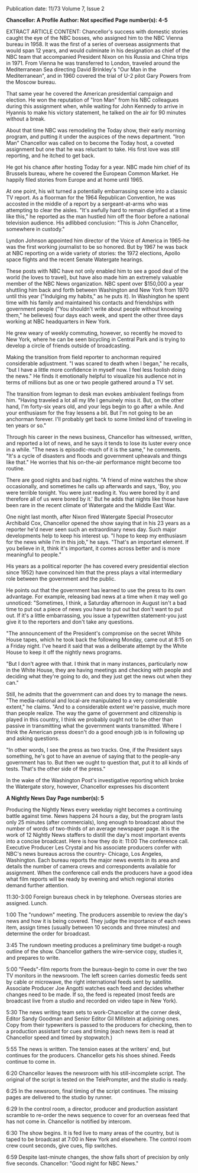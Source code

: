Publication date: 11/73
Volume 7, Issue 2

**Chancellor: A Profile**
**Author: Not specified**
**Page number(s): 4-5**

EXTRACT ARTICLE CONTENT:
Chancellor's success with domestic stories caught the eye of the 
NBC bosses, who assigned him to 
the NBC Vienna bureau in 1958. It 
was the first of a series of overseas 
assignments that would span 12 
years, and would culminate in his 
designation as chief of the NBC team 
that accompanied President Nixon 
on his Russia and China trips in 
1971. From Vienna he was transferred 
to London, traveled around 
the Mediterranean Sea directing 
David Brinkley's "Our Man in the 
Mediterranean", and in 1960 covered 
the trial of U-2 pilot Gary Powers 
from the Moscow bureau. 

That same year he covered the 
American presidential campaign and 
election. He won the reputation of 
"Iron Man" from his NBC colleagues 
during this assignment 
when, while waiting for John Kennedy 
to arrive in Hyannis to make 
his victory statement, he talked on 
the air for 90 minutes without a 
break. 

About that time NBC was remodeling 
the Today show, their 
early morning program, and putting 
it under the auspices of the news 
department. "Iron Man" Chancellor 
was called on to become the Today 
host, a coveted assignment but one 
that he was reluctant to take. His 
first love was still reporting, and he 
itched to get back. 

He got his chance after hosting 
Today for a year. NBC made him 
chief of its Brussels bureau, where he 
covered the European Common Market. 
He happily filed stories from 
Europe and at home until 1965. 

At one point, his wit turned a potentially 
embarrassing scene into a 
classic TV report. As a floorman for 
the 1964 Republican Convention, he 
was accosted in the middle of a report 
by a sergeant-at-arms who was 
attempting to clear the aisles. "It's 
awfully hard to remain dignified at a 
time like this," he reported as the 
man hustled him off the floor before 
a national television audience. His 
adlibbed conclusion: "This is John 
Chancellor, somewhere in custody." 

Lyndon Johnson appointed him 
director of the Voice of America in 
1965-he was the first working journalist 
to be so honored. But by 1967 
he was back at NBC reporting on a 
wide variety of stories: the 1972 elections, 
Apollo space flights and the 
recent Senate Watergate hearings. 

These posts with NBC have not 
only enabled him to see a good deal 
of the world (he loves to travel), but 
have also made him an extremely 
valuable member of the NBC News 
organization. NBC spent over 
$150,000 a year shuttling him back 
and forth between Washington and 
New York from 1970 until this year 
("Indulging my habits," as he puts 
it). In Washington he spent 
time with his family and maintained 
his contacts and friendships with 
government people ("You shouldn't 
write about people without knowing 
them," he believes) four days each 
week, and spent the other three days 
working at NBC headquarters in 
New York. 

He grew weary of weekly commuting, 
however, so recently he moved 
to New York, where he can be seen 
bicycling in Central Park and is trying 
to develop a circle of friends outside 
of broadcasting. 

Making the transition from field 
reporter to anchorman required considerable 
adjustment. "I was scared 
to death when I began," he recalls, 
"but I have a little more confidence 
in myself now. I feel less foolish doing 
the news." He finds it emotionally 
helpful to visualize his audience 
not in terms of millions but as one 
or two people gathered around a TV 
set. 

The transition from legman to 
desk man evokes ambivalent feelings 
from him. "Having traveled a lot all 
my life I genuinely miss it. But, on 
the other hand, I'm forty-six years 
old, and your legs begin to go after a 
while. And your enthusiasm for the 
fray lessens a bit. But I'm not going 
to be an anchorman forever. I'll 
probably get back to some limited 
kind of traveling in ten years or so." 

Through his career in the news 
business, Chancellor has witnessed, 
written, and reported a lot of news, 
and he says it tends to lose its luster 
every once in a while. "The news is 
episodic-much of it is the same," he 
comments. "It's a cycle of disasters 
and floods and government upheavals 
and things like that." He 
worries that his on-the-air performance 
might become too routine. 

There are good nights and bad 
nights. "A friend of mine watches 
the show occasionally, and sometimes 
he calls up afterwards and 
says, 'Boy, you were terrible tonight. 
You were just reading it. You were 
bored by it and therefore all of us 
were bored by it.' But he adds that 
nights like those have been rare in 
the recent climate of Watergate and 
the Middle East War. 

One night last month, after Nixon 
fired Watergate Special Prosecutor 
Archibald Cox, Chancellor opened 
the show saying that in his 23 years 
as a reporter he'd never seen such an 
extraordinary news day. Such major 
developments help to keep his 
interest up. "I hope to keep my enthusiasm 
for the news while I'm in 
this job," he says. "That's an important 
element. If you believe in it, 
think it's important, it comes across 
better and is more meaningful 
to people." 

His years as a political reporter 
(he has covered every presidential 
election since 1952) have convinced 
him that the press plays a vital intermediary 
role between the government 
and the public. 

He points out that the government 
has learned to use the press to 
its own advantage. For example, releasing 
bad news at a time when it 
may well go unnoticed: "Sometimes, 
I think, a Saturday afternoon in August 
isn't a bad time to put out a 
piece of news you have to put out but 
don't want to put out. If it's a little 
embarrassing, you issue a typewritten 
statement-you just give it 
to the reporters and don't take any 
questions. 

"The announcement of the President's 
compromise on the secret 
White House tapes, which he took 
back the following Monday, came 
out at 8:15 on a Friday night. I've 
heard it said that was a deliberate 
attempt by the White House to keep 
it off the nightly news programs. 

"But I don't agree with that. I 
think that in many instances, particularly 
now in the White House, they 
are having meetings and checking 
with people and deciding what 
they're going to do, and they just get 
the news out when they can." 

Still, he admits that the government 
can and does try to manage the 
news. "The media-national and local-are 
manipulated to a very considerable 
extent," he claims. "And to 
a considerable extent we're passive, 
much more than people realize. The 
way the game of government and citizenship 
is played in this country, I 
think we probably ought not to be 
other than passive in transmitting 
what the government wants transmitted. 
Where I think the American 
press doesn't do a good enough job is 
in following up and asking questions. 

"In other words, I see the press as 
two tracks. One, if the President 
says something, he's got to have an 
avenue of saying that to the people-any 
government has to. But then we 
ought to question that, put it to all 
kinds of tests. That's the other side 
of the press." 

In the wake of the Washington 
Post's investigative reporting which 
broke the Watergate story, however, 
Chancellor expresses his discontent


**A Nightly News Day**
**Page number(s): 5**

Producing the Nightly News every weekday night becomes a continuing 
battle against time. News happens 24 hours a day, but the program 
lasts only 25 minutes (after commercials), long enough to broadcast 
about the number of words of two-thirds of an average newspaper page. 
It is the work of 12 Nightly News staffers to distill the day's most 
important events into a concise broadcast. Here is how they do it: 
11:00 The conference call. Executive Producer Les Crystal and his 
associate producers confer with NBC's news bureaus across the country-
Chicago, Los Angeles, Washington. Each bureau reports the major 
news events in its area and details the number of camera crews and 
correspondents available for assignment. When the conference call ends 
the producers have a good idea what film reports will be ready by 
evening and which regional stories demand further attention. 

11:30-3:00 Foreign bureaus check in by telephone. Overseas stories 
are assigned. Lunch. 

1:00 The "rundown" meeting. The producers assemble to review the 
day's news and how it is being covered. They judge the importance of 
each news item, assign times (usually between 10 seconds and three 
minutes) and determine the order for broadcast. 

3:45 The rundown meeting produces a preliminary time budget-a 
rough outline of the show. Chancellor gathers the wire-service copy, 
studies it, and prepares to write. 

5:00 "Feeds"-film reports from the bureaus-begin to come in over 
the two TV monitors in the newsroom. The left screen carries domestic 
feeds sent by cable or microwave, the right international feeds sent by 
satellite. Associate Producer Joe Angotti watches each feed and decides 
whether changes need to be made. If so, the feed is repeated (most feeds 
are broadcast live from a studio and recorded on video tape in New 
York). 

5:30 The news writing team sets to work-Chancellor at the corner desk, 
Editor Sandy Goodman and Senior Editor Gil Millstein at adjoining 
ones. Copy from their typewriters is passed to the producers for 
checking, then to a production assistant for cues and timing (each 
news item is read at Chancellor speed and timed by stopwatch.) 

5:55 The news is written. The tension eases at the writers' end, but 
continues for the producers. Chancellor gets his shoes shined. Feeds 
continue to come in. 

6:20 Chancellor leaves the newsroom with his still-incomplete script. 
The original of the script is tested on the TelePrompter, and the studio 
is ready. 

6:25 In the newsroom, final timing of the script continues. The missing 
pages are delivered to the studio by runner. 

6:29 In the control room, a director, producer and production assistant 
scramble to re-order the news sequence to cover for an overseas feed 
that has not come in. Chancellor is notified by intercom. 

6:30 The show begins. It is fed live to many areas of the country, but is 
taped to be broadcast at 7:00 in New York and elsewhere. The control 
room crew count seconds, give cues, flip switches. 

6:59 Despite last-minute changes, the show falls short of precision by 
only five seconds. Chancellor: "Good night for NBC News."